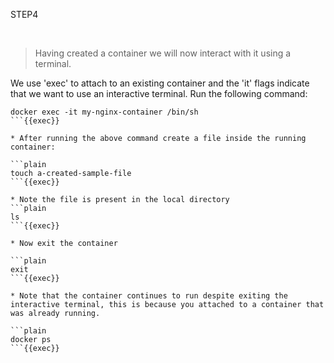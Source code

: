 STEP4

<br>

>Having created a container we will now interact with it using a terminal. 

We use 'exec' to attach to an existing container and the 'it' flags indicate that we want to use an interactive terminal. Run the following command: 

```plain
docker exec -it my-nginx-container /bin/sh
```{{exec}}

* After running the above command create a file inside the running container:

```plain
touch a-created-sample-file
```{{exec}}

* Note the file is present in the local directory
```plain
ls
```{{exec}}

* Now exit the container

```plain
exit
```{{exec}}

* Note that the container continues to run despite exiting the interactive terminal, this is because you attached to a container that was already running. 

```plain
docker ps
```{{exec}}


